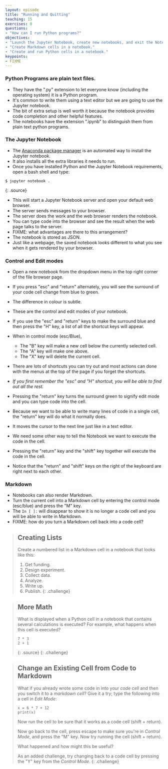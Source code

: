 ```yaml
---
layout: episode
title: "Running and Quitting"
teaching: 15
exercises: 0
questions:
- "How can I run Python programs?"
objectives:
- "Launch the Jupyter Notebook, create new notebooks, and exit the Notebook."
- "Create Markdown cells in a notebook."
- "Create and run Python cells in a notebook."
keypoints:
- FIXME
---
```

### Python Programs are plain text files.

*   They have the ".py" extension to let everyone know (including the operating system) it is a Python program.
*   It's common to write them using a text editor but we are going to use the Jupyter notebook.
*   The bit of extra setup is well worth it because the notebook provides code completion and other helpful features.
*   The notebooks have the extension ".ipynb" to distinguish them from plain text python programs.

### The Jupyter Notebook

*   The [Anaconda package manager][anaconda] is an automated way to install the Jupyter notebook.
*   It also installs all the extra libraries it needs to run.
*   Once you have installed Python and the Jupyter Notebook requirements, open a bash shell and type:

~~~
$ jupyter notebook .
~~~
{: .source}

*   This will start a Jupyter Notebook server and open your default web browser.
*   The server sends messages to your browser.
*   The server does the work and the web browser renders the notebook.
*   You can type code into the browser and see the result when the web page talks to the server.
*   FIXME: what advantages are there to this arrangement?
*   The notebook is stored as JSON.
*   Just like a webpage, the saved notebook looks different to what you see when it gets rendered by your browser.

### Control and Edit modes

*   Open a new notebook from the dropdown menu in the top right corner of the file browser page.
*   If you press "esc" and "return" alternately, you will see the surround of your code cell change from blue to green.
*   The difference in colour is subtle.
*   These are the control and edit modes of your notebook.
*   If you use the "esc" and "return" keys to make the surround blue and then press the "H" key, a list of all the shortcut keys will appear.

*   When in control mode (esc/Blue),
    *   The "B" key will make a new cell below the currently selected cell.
    *   The "A" key will make one above.
    *   The "X" key will delete the current cell.
*   There are lots of shortcuts you can try out and most actions can done with the menus at the top of the page if you forget the shortcuts.
*   *If you first remember the "esc" and "H" shortcut, you will be able to find out all the rest.*

*   Pressing the "return" key turns the surround green to signify edit mode and you can type code into the cell.
*   Because we want to be able to write many lines of code in a single cell, the "return" key will do what it normally does.
*   It moves the cursor to the next line just like in a text editor.
*   We need some other way to tell the Notebook we want to execute the code in the cell.
*   Pressing the "return" key and the "shift" key together will execute the code in the cell.
*   Notice that the "return" and "shift" keys on the right of the keyboard are right next to each other.

### Markdown

*   Notebooks can also render Markdown.
*   Turn the current cell into a Markdown cell by entering the control mode (esc/blue) and press the "M" key.
*   The `In [ ]:` will disappear to show it is no longer a code cell and you will be able to write in Markdown.
*   FIXME: how do you turn a Markdown cell back into a code cell?

> ## Creating Lists
>
> Create a numbered list in a Markdown cell in a notebook
> that looks like this:
>
> 1.  Get funding.
> 2.  Design experiment.
> 3.  Collect data.
> 4.  Analyze.
> 5.  Write up.
> 6.  Publish.
{: .challenge}

> ## More Math
>
> What is displayed when a Python cell in a notebook
> that contains several calculations
> is executed?
> For example,
> what happens when this cell is executed?
>
> ~~~
> 7 * 3
> 2 + 1
> ~~~
> {: .source}
{: .challenge}

> ## Change an Existing Cell from Code to Markdown
> What if you already wrote some code in into your *code cell* and then you switch it to a *markdown cell*?
> Give it a try; type the following into a cell in *Edit Mode*:
> 
> ~~~
> x = 6 * 7 + 12
> print(x)
> ~~~ 
> 
> Now run the cell to be sure that it works as a code cell (shift + return). 
> 
> Now go back to the cell, press escape to make sure you're in *Control Mode*, and press the "M" key. Now try running the cell (shift + return). 
>
> What happened and how might this be useful? 
> 
> As an added challenge, try changing back to a code cell by pressing the "Y" key from the *Control Mode*. 
{: .challenge}

[anaconda]: https://docs.continuum.io/anaconda/install
